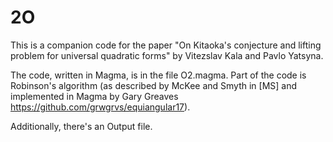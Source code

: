 # 2O
This is a companion code for the paper "On Kitaoka's conjecture and lifting problem for universal quadratic forms" by Vitezslav Kala and Pavlo Yatsyna. 

The code, written in Magma, is in the file O2.magma. Part of the code is Robinson's algorithm (as described by McKee and Smyth in [MS] and implemented in Magma by Gary Greaves https://github.com/grwgrvs/equiangular17).

Additionally, there's an Output file.
